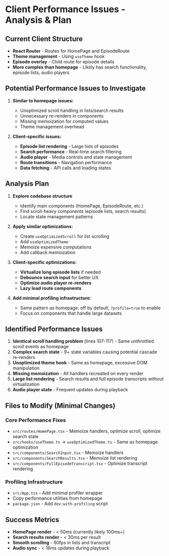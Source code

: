 # Client Performance Issues - Analysis & Plan

## Current Client Structure
- **React Router** - Routes for HomePage and EpisodeRoute
- **Theme management** - Using `useTheme` hook
- **Episode overlay** - Child route for episode details
- **More complex than homepage** - Likely has search functionality, episode lists, audio players

## Potential Performance Issues to Investigate
1. **Similar to homepage issues:**
   - Unoptimized scroll handling in lists/search results
   - Unnecessary re-renders in components
   - Missing memoization for computed values
   - Theme management overhead

2. **Client-specific issues:**
   - **Episode list rendering** - Large lists of episodes
   - **Search performance** - Real-time search filtering
   - **Audio player** - Media controls and state management
   - **Route transitions** - Navigation performance
   - **Data fetching** - API calls and loading states

## Analysis Plan
1. **Explore codebase structure**
   - Identify main components (HomePage, EpisodeRoute, etc.)
   - Find scroll-heavy components (episode lists, search results)
   - Locate state management patterns
   
2. **Apply similar optimizations:**
   - Create `useOptimizedScroll` for list scrolling
   - Add `useOptimizedTheme` 
   - Memoize expensive computations
   - Add callback memoization
   
3. **Client-specific optimizations:**
   - **Virtualize long episode lists** if needed
   - **Debounce search input** for better UX
   - **Optimize audio player re-renders**
   - **Lazy load route components**

4. **Add minimal profiling infrastructure:**
   - Same pattern as homepage: off by default, `?profile=true` to enable
   - Focus on components that handle large datasets

## Identified Performance Issues
1. **Identical scroll handling problem** (lines 107-117) - Same unthrottled scroll events as homepage
2. **Complex search state** - 9+ state variables causing potential cascade re-renders  
3. **Unoptimized theme hook** - Same as homepage, excessive DOM manipulation
4. **Missing memoization** - All handlers recreated on every render
5. **Large list rendering** - Search results and full episode transcripts without virtualization
6. **Audio player state** - Frequent updates during playback

## Files to Modify (Minimal Changes)
### Core Performance Fixes
- `src/routes/HomePage.tsx` - Memoize handlers, optimize scroll, optimize search state
- `src/hooks/useTheme.ts` -> `useOptimizedTheme.ts` - Same as homepage optimization
- `src/components/SearchInput.tsx` - Memoize handlers 
- `src/components/SearchResults.tsx` - Memoize list rendering
- `src/components/FullEpisodeTranscript.tsx` - Optimize transcript rendering

### Profiling Infrastructure  
- `src/App.tsx` - Add minimal profiler wrapper
- Copy performance utilities from homepage
- `package.json` - Add `dev:with-profiling` script

## Success Metrics
- **HomePage render** - < 50ms (currently likely 100ms+)
- **Search results render** - < 30ms per result
- **Smooth scrolling** - 60fps in lists and transcript
- **Audio sync** - < 16ms updates during playback